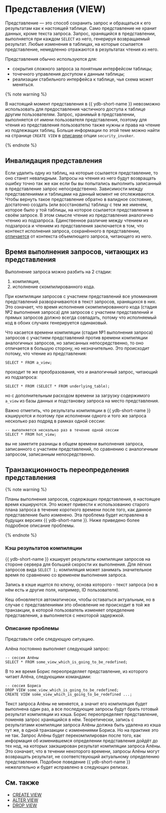 # Представления (VIEW)

Представление — это способ сохранить запрос и обращаться к его результатам как к настоящей таблице. Само представление не хранит данных, кроме текста запроса. Запрос, хранящийся в представлении, выполняется при каждом `SELECT` из него, генерируя возвращаемый результат. Любые изменения в таблицах, на которые ссылается представление, немедленно отражаются в результатах чтения из него.

Представления обычно используются для:
- сокрытия сложного запроса за понятным интерфейсом таблицы;
- точечного управления доступом к данным таблицы;
- реализации стабильного интерфейса к таблице, чья схема может меняться.

{% note warning %}

В настоящий момент представления в {{ ydb-short-name }} невозможно использовать для предоставления частичного доступа к таблице другим пользователям. Запрос, хранимый в представлении, выполняется от имени пользователя представления, поэтому для чтения из представления пользователю также нужны и права на чтение из подлежащих таблиц. Больше информации по этой теме можно найти на странице `CREATE VIEW` в [описании](../../yql/reference/syntax/create-view.md#security_invoker) опции `security_invoker`.

{% endnote %}

## Инвалидация представления

Если удалить одну из таблиц, на которые ссылается представление, то оно станет невалидным. Запросы на чтения из него будут возвращать ошибку точно так же как если бы вы попытались выполнить записанный в представление запрос непосредственно. Зависимости между представлениями и таблицами на данный момент не отслеживаются. Чтобы вернуть такое представление обратно в валидное состояние, достаточно создать (или восстановить) таблицу с тем же именем, которое было у той таблицы, на которое ссылается представление в своём запросе. В этом смысле чтение из представления аналогично чтению из подзапроса. Единственное различие между чтением из подзапроса и чтением из представления заключается в том, что контекст исполнения запроса, сохранённого в представлении, [отличается](../../yql/reference/syntax/create-view.md#context) от контекста объемлющего запроса, читающего из него.

## Время выполнения запросов, читающих из представления

Выполнение запроса можно разбить на 2 стадии:

1. компиляция,
2. исполнение скомпилированного кода.

При компиляции запросов с участием представлений все упоминания представлений разворачиваются в текст запросов, хранящихся в них. Это означает, что время исполнения скомпилированного кода (стадия №2 выполнения запроса) для запросов с участием представлений и прямых запросов должно всегда совпадать, потому что исполняемый код в обоих случаях генерируется одинаковый.

Что касается времени компиляции (стадия №1 выполнения запроса) запросов с участием представлений против времени компиляции аналогичных запросов, но записанных непосредственно, то оно отличается в большую сторону, но незначительно. Это происходит потому, что чтение из представления:

```yql
SELECT * FROM a_view;
```

проходит те же преобразования, что и аналогичный запрос, читающий из подзапроса:

```yql
SELECT * FROM (SELECT * FROM underlying_table);
```

но с дополнительным расходом времени за загрузку содержимого `a_view` из базы данных и подстановку запроса на место представления.

Важно отметить, что результаты компиляции в {{ ydb-short-name }} кэшируются и поэтому при исполнении одного и того же запроса несколько раз подряд в рамках одной сессии:

```yql
-- выполняется несколько раз в течение одной сессии
SELECT * FROM hot_view;
```

вы не заметите разницы в общем времени выполнения запроса, записанного с участием представлений, по сравнению с аналогичным запросом, записанным непосредственно.

## Транзакционность переопределения представления

{% note warning %}

Планы выполнения запросов, содержащих представления, в настоящее время кэшируются. Это может привести к использованию старого плана запроса в течение короткого времени после того, как данное представление было изменено. Эта проблема будет исправлена в будущих версиях {{ ydb-short-name }}. Ниже приведено более подробное описание проблемы.

{% endnote %}

### Кэш результатов компиляции

{{ ydb-short-name }} кэширует результаты компиляции запросов на стороне сервера для большей скорости их выполнения. Для лёгких запросов вида `SELECT 1;` компиляция может занимать значительное время по сравнению со временем выполнения запроса.

Запись в кэше ищется по ключу, основа которого - текст запроса (но в нём есть и другие поля, например, ID пользователя).

Кеш обновляется автоматически, чтобы оставаться актуальным, но в случае с представлениями это обновление не происходит в той же транзакции, в которой пользователь изменяет определение представления, а выполняется с некоторой задержкой.

### Описание проблемы

Представьте себе следующую ситуацию.

Алёна постоянно выполняет следующий запрос:

```yql
-- сессия Алёны
SELECT * FROM some_view_which_is_going_to_be_redefined;
```

В то же время Борис переопределяет представление, из которого читает Алёна, следующими командами:

```yql
-- сессия Бориса
DROP VIEW some_view_which_is_going_to_be_redefined;
CREATE VIEW some_view_which_is_going_to_be_redefined ...;
```

Текст запроса Алёны не меняется, а значит его компиляция будет выполнена один раз, а все последующие запросы будут брать готовый результат компиляции из кэша. Борис переопределяет представление, поменяв запрос хранящийся в нём. Теоретически, запись с результатами компиляции запроса Алёны должна быть удалена из кэша тут же, в одной транзакции с изменениями Бориса. Но на практике это не так. Запрос Алёны будет перекомпилирован после того, как информация об изменившемся определении представления дойдёт до тех нод, на которых закэширован результат компиляции запроса Алёны. Это означает, что в течении некоторого времени, запросы Алёны могут возвращать результат, не соответствующий актуальному определению представления. Подобное поведение {{ ydb-short-name }} нежелательно и будет исправлено в следующих релизах.

## См. также

* [CREATE VIEW](../../yql/reference/syntax/create-view.md)
* [ALTER VIEW](../../yql/reference/syntax/alter-view.md)
* [DROP VIEW](../../yql/reference/syntax/drop-view.md)